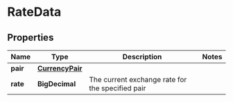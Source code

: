 

# RateData


## Properties

Name | Type | Description | Notes
------------ | ------------- | ------------- | -------------
**pair** | [**CurrencyPair**](CurrencyPair.md) |  | 
**rate** | **BigDecimal** | The current exchange rate for the specified pair | 



